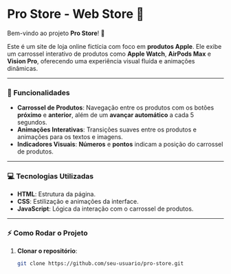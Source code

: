 # Pro Store - Web Store 🛒

Bem-vindo ao projeto **Pro Store**! 🚀

Este é um site de loja online fictícia com foco em **produtos Apple**. Ele exibe um carrossel interativo de produtos como **Apple Watch**, **AirPods Max** e **Vision Pro**, oferecendo uma experiência visual fluída e animações dinâmicas.

---

### 🚀 Funcionalidades

- **Carrossel de Produtos**: Navegação entre os produtos com os botões **próximo** e **anterior**, além de um **avançar automático** a cada 5 segundos.
- **Animações Interativas**: Transições suaves entre os produtos e animações para os textos e imagens.
- **Indicadores Visuais**: **Números** e **pontos** indicam a posição do carrossel de produtos.

---

### 💻 Tecnologias Utilizadas

- **HTML**: Estrutura da página.
- **CSS**: Estilização e animações da interface.
- **JavaScript**: Lógica da interação com o carrossel de produtos.

---

### ⚡ Como Rodar o Projeto

1. **Clonar o repositório**:
   ```bash
   git clone https://github.com/seu-usuario/pro-store.git
